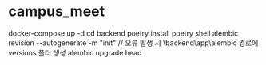 # campus_meet
docker-compose up -d
cd backend
poetry install
poetry shell
alembic revision --autogenerate -m "init"
// 오류 발생 시 \backend\app\alembic 경로에 versions 폴더 생성
alembic upgrade head
